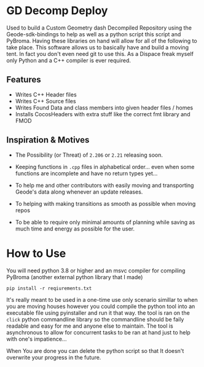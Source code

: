 # GD Decomp Deploy

Used to build a Custom Geometry dash Decompiled Repository using the Geode-sdk-bindings to help as well as a python script
this script and PyBroma. Having these libraries on hand will allow for all of the following to take place. This 
software allows us to basically have and build a moving tent. In fact you don't even need git to use this. 
As a Dispace freak myself only Python and a C++ compiler is ever required.

## Features
- Writes C++ Header files
- Writes C++ Source files
- Writes Found Data and class members into given header files / homes 
- Installs CocosHeaders with extra stuff like the correct fmt library and FMOD


## Inspiration & Motives

- The Possibility (or Threat) of `2.206` or `2.21` releasing soon. 

- Keeping functions in `.cpp` files in alphabetical order... even when some functions are incomplete and have no return types yet...

- To help me and other contributors with easily moving and transporting Geode's data along whenever an update releases.

- To helping with making transitions as smooth as possible when moving repos

- To be able to require only minimal amounts of planning while saving as much time and energy as possible for the user.

# How to Use 

You will need python 3.8 or higher and an msvc compiler for compiling PyBroma (another external python library that I made)

```
pip install -r reqiurements.txt
```


It's really meant to be used in a one-time use only scenario simillar to when you are moving houses 
however you could compile the python tool into an executable file using pyinstaller and run it that way. 
the tool is ran on the `click` python commandline library so the commandline should be faily readable 
and easy for me and anyone else to maintain. The tool is asynchronous to allow for concurrent tasks to 
be ran at hand just to help with one's impatience...

When You are done you can delete the python script so that It doesn't overwrite your progress in the future. 

